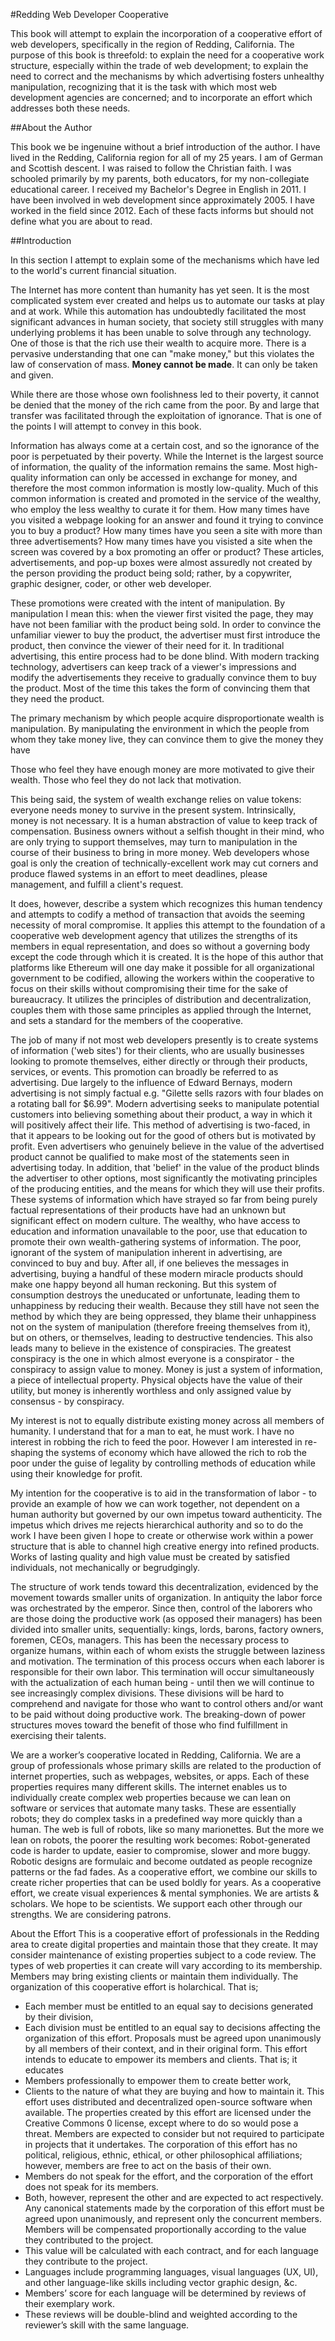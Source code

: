 #Redding Web Developer Cooperative

This book will attempt to explain the incorporation of a cooperative effort of web developers, specifically in the region of Redding, California. The purpose of this book is threefold: to explain the need for a cooperative work structure, especially within the trade of web development; to explain the need to correct and the mechanisms by which advertising fosters unhealthy manipulation, recognizing that it is the task with which most web development agencies are concerned; and to incorporate an effort which addresses both these needs.

##About the Author

This book we be ingenuine without a brief introduction of the author. I have lived in the Redding, California region for all of my 25 years. I am of German and Scottish descent. I was raised to follow the Christian faith. I was schooled primarily by my parents, both educators, for my non-collegiate educational career. I received my Bachelor's Degree in English in 2011. I have been involved in web development since approximately 2005. I have worked in the field since 2012. Each of these facts informs but should not define what you are about to read.

##Introduction

In this section I attempt to explain some of the mechanisms which have led to the world's current financial situation.

The Internet has more content than humanity has yet seen. It is the most complicated system ever created and helps us to automate our tasks at play and at work. While this automation has undoubtedly facilitated the most significant advances in human society, that society still struggles with many underlying problems it has been unable to solve through any technology. One of those is that the rich use their wealth to acquire more. There is a pervasive understanding that one can "make money," but this violates the law of conservation of mass. **Money cannot be made**. It can only be taken and given.

While there are those whose own foolishness led to their poverty, it cannot be denied that the money of the rich came from the poor. By and large that transfer was facilitated through the exploitation of ignorance. That is one of the points I will attempt to convey in this book.

Information has always come at a certain cost, and so the ignorance of the poor is perpetuated by their poverty. While the Internet is the largest source of information, the quality of the information remains the same. Most high-quality information can only be accessed in exchange for money, and therefore the most common information is mostly low-quality. Much of this common information is created and promoted in the service of the wealthy, who employ the less wealthy to curate it for them. How many times have you visited a webpage looking for an answer and found it trying to convince you to buy a product? How many times have you seen a site with more than three advertisements? How many times have you visisted a site when the screen was covered by a box promoting an offer or product? These articles, advertisements, and pop-up boxes were almost assuredly not created by the person providing the product being sold; rather, by a copywriter, graphic designer, coder, or other web developer.

These promotions were created with the intent of manipulation. By manipulation I mean this: when the viewer first visited the page, they may have not been familiar with the product being sold. In order to convince the unfamiliar viewer to buy the product, the advertiser must first introduce the product, then convince the viewer of their need for it. In traditional advertising, this entire process had to be done blind. With modern tracking technology, advertisers can keep track of a viewer's impressions and modify the advertisements they receive to gradually convince them to buy the product. Most of the time this takes the form of convincing them that they need the product.


The primary mechanism by which people acquire disproportionate wealth is manipulation. By manipulating the environment in which the people from whom they take money live, they can convince them to give the money they have

Those who feel they have enough money are more motivated to give their wealth. Those who feel they do not lack that motivation.

This being said, the system of wealth exchange relies on value tokens: everyone needs money to survive in the present system. Intrinsically, money is not necessary. It is a human abstraction of value to keep track of compensation.  Business owners without a selfish thought in their mind, who are only trying to support themselves, may turn to manipulation in the course of their business to bring in more money. Web developers whose goal is only the creation of technically-excellent work may cut corners and produce flawed systems in an effort to meet deadlines, please management, and fulfill a client's request.

 It does, however, describe a system which recognizes this human tendency and attempts to codify a method of transaction that avoids the seeming necessity of moral compromise. It applies this attempt to the foundation of a cooperative web development agency that utilizes the strengths of its members in equal representation, and does so without a governing body except the code through which it is created. It is the hope of this author that platforms like Ethereum will one day make it possible for all organizational government to be codified, allowing the workers within the cooperative to focus on their skills without compromising their time for the sake of bureaucracy. It utilizes the principles of distribution and decentralization, couples them with those same principles as applied through the Internet, and sets a standard for the members of the cooperative.



The job of many if not most web developers presently is to create systems of information ('web sites') for their clients, who are usually businesses looking to promote themselves, either directly or through their products, services, or events. This promotion can broadly be referred to as advertising. Due largely to the influence of Edward Bernays, modern advertising is not simply factual e.g. "Gilette sells razors with four blades on a rotating ball for $6.99". Modern advertising seeks to manipulate potential customers into believing something about their product, a way in which it will positively affect their life. This method of advertising is two-faced, in that it appears to be looking out for the good of others but is motivated by profit. Even advertisers who genuinely believe in the value of the advertised product cannot be qualified to make most of the statements seen in advertising today. In addition, that 'belief' in the value of the product blinds the advertiser to other options, most significantly the motivating principles of the producing entities, and the means for which they will use their profits.
These systems of information which have strayed so far from being purely factual representations of their products have had an unknown but significant effect on modern culture. The wealthy, who have access to education and information unavailable to the poor, use that education to promote their own wealth-gathering systems of information. The poor, ignorant of the system of manipulation inherent in advertising, are convinced to buy and buy. After all, if one believes the messages in advertising, buying a handful of these modern miracle products should make one happy beyond all human reckoning. But this system of consumption destroys the uneducated or unfortunate, leading them to unhappiness by reducing their wealth. Because they still have not seen the method by which they are being oppressed, they blame their unhappiness not on the system of manipulation (therefore freeing themselves from it), but on others, or themselves, leading to destructive tendencies. This also leads many to believe in the existence of conspiracies. The greatest conspiracy is the one in which almost everyone is a conspirator - the conspiracy to assign value to money. Money is just a system of information, a piece of intellectual property. Physical objects have the value of their utility, but money is inherently worthless and only assigned value by consensus - by conspiracy.

My interest is not to equally distribute existing money across all members of humanity. I understand that for a man to eat, he must work. I have no interest in robbing the rich to feed the poor. However I am interested in re-shaping the systems of economy which have allowed the rich to rob the poor under the guise of legality by controlling methods of education while using their knowledge for profit.



My intention for the cooperative is to aid in the transformation of labor - to provide an example of how we can work together, not dependent on a human authority but governed by our own impetus toward authenticity. The impetus which drives me rejects hierarchical authority and so to do the work I have been given I hope to create or otherwise work within a power structure that is able to channel high creative energy into refined products. Works of lasting quality and high value must be created by satisfied individuals, not mechanically or begrudgingly.

The structure of work tends toward this decentralization, evidenced by the movement towards smaller units of organization. In antiquity the labor force was orchestrated by the emperor. Since then, control of the laborers who are those doing the productive work (as opposed their managers) has been divided into smaller units, sequentially: kings, lords, barons, factory owners, foremen, CEOs, managers. This has been the necessary process to organize humans, within each of whom exists the struggle between laziness and motivation. The termination of this process occurs when each laborer is responsible for their own labor. This termination will occur simultaneously with the actualization of each human being - until then we will continue to see increasingly complex divisions. These divisions will be hard to comprehend and navigate for those who want to control others and/or want to be paid without doing productive work. The breaking-down of power structures moves toward the benefit of those who find fulfillment in exercising their talents.



We are a worker’s cooperative located in Redding, California. We are a group of professionals whose primary skills are related to the production of internet properties, such as webpages, websites, or apps.
Each of these properties requires many different skills. The internet enables us to individually create complex web properties because we can lean on software or services that automate many tasks. These are essentially robots; they do complex tasks in a predefined way more quickly than a human. The web is full of robots, like so many marionettes.
But the more we lean on robots, the poorer the resulting work becomes:
Robot-generated code is harder to update, easier to compromise, slower and more buggy.
Robotic designs are formulaic and become outdated as people recognize patterns or the fad fades.
As a cooperative effort, we combine our skills to create richer properties that can be used boldly for years.
As a cooperative effort, we create visual experiences & mental symphonies.
We are artists & scholars.
We hope to be scientists.
We support each other through our strengths.
We are considering patrons.

About the Effort
This is a cooperative effort of professionals in the Redding area to create digital properties and maintain those that they create.
It may consider maintenance of existing properties subject to a code review.
The types of web properties it can create will vary according to its membership.
Members may bring existing clients or maintain them individually.
The organization of this cooperative effort is holarchical.
That is;
* Each member must be entitled to an equal say to decisions generated by their division,
* Each division must be entitled to an equal say to decisions affecting the organization of this effort.
Proposals must be agreed upon unanimously by all members of their context, and in their original form.
This effort intends to educate to empower its members and clients.
That is; it educates
* Members professionally to empower them to create better work,
* Clients to the nature of what they are buying and how to maintain it.
This effort uses distributed and decentralized open-source software when available.
The properties created by this effort are licensed under the Creative Commons 0 license, except where to do so would pose a threat.
Members are expected to consider but not required to participate in projects that it undertakes.
The corporation of this effort has no political, religious, ethnic, ethical, or other philosophical affiliations; however, members are free to act on the basis of their own.
* Members do not speak for the effort, and the corporation of the effort does not speak for its members.
* Both, however, represent the other and are expected to act respectively.
Any canonical statements made by the corporation of this effort must be agreed upon unanimously, and represent only the concurrent members.
Members will be compensated proportionally according to the value they contributed to the project.
* This value will be calculated with each contract, and for each language they contribute to the project.
* Languages include programming languages, visual languages (UX, UI), and other language-like skills including vector graphic design, &c.
* Members’ score for each language will be determined by reviews of their exemplary work.
* These reviews will be double-blind and weighted according to the reviewer’s skill with the same language.
